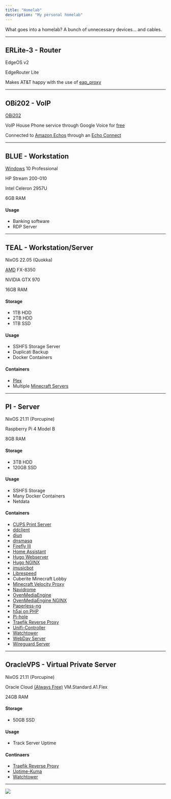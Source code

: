 ```yaml
---
title: "Homelab"
description: "My personal homelab"
---
```


What goes into a homelab? A bunch of unnecessary devices... and cables.

---

## ERLite-3 - Router

EdgeOS v2

EdgeRouter Lite

Makes AT&T happy with the use of [eap_proxy](https://github.com/jaysoffian/eap_proxy)

---
## OBi202 - VoIP

[OBi202](https://www.obitalk.com/info/products/obi202)

VoIP House Phone service through Google Voice for [free](https://www.youtube.com/watch?v=DRmv6vmFHjo)

Connected to [Amazon Echos](https://www.youtube.com/watch?v=IRmGZSdH2qY) through an [Echo Connect](https://www.amazon.com/dp/B076ZRFP6Y)

---
## BLUE - Workstation

[Windows](https://youtu.be/Zu0l-Ac7fTU) 10 Professional

HP Stream 200-010

Intel Celeron 2957U

6GB RAM

#### Usage
 - Banking software
 - RDP Server

---
## TEAL - Workstation/Server

NixOS 22.05 (Quokka)

[AMD](https://youtu.be/zAEXuONMJCQ?t=45) FX-8350

NVIDIA GTX 970

16GB RAM

#### Storage
 - 1TB HDD
 - 2TB HDD
 - 1TB SSD

#### Usage
 - SSHFS Storage Server
 - Duplicati Backup
 - Docker Containers

#### Containers
 - [Plex](https://github.com/linuxserver/docker-plex)
 - Multiple [Minecraft Servers](https://github.com/itzg/docker-minecraft-server)

---
## PI - Server

NixOS 21.11 (Porcupine)

Raspberry Pi 4 Model B

8GB RAM

#### Storage
 - 3TB HDD
 - 120GB SSD

#### Usage
 - SSHFS Storage
 - Many Docker Containers
 - Netdata

#### Containers
 - [CUPS Print Server](https://github.com/chuckcharlie/cups-avahi-airprint)
 - [ddclient](https://github.com/linuxserver/docker-ddclient)
 - [diun](https://crazymax.dev/diun/install/docker/)
 - [dnsmasq](https://github.com/LegitMagic/misc/tree/master/dnsmasq_docker)
 - [Firefly III](https://docs.firefly-iii.org/firefly-iii/installation/docker/)
 - [Home Assistant](https://www.home-assistant.io/installation/generic-x86-64#install-home-assistant-container)
 - [Hugo Webserver](https://github.com/klakegg/docker-hugo)
 - [Hugo NGINX](https://github.com/nginxinc/docker-nginx)
 - [jmusicbot](https://github.com/craumix/jmb-container)
 - [Librespeed](https://github.com/librespeed/speedtest/blob/master/doc_docker.md)
 - Cuberite Minecraft Lobby
 - [Minecraft Velocity Proxy](https://github.com/itzg/docker-bungeecord)
 - [Navidrome](https://www.navidrome.org/docs/installation/docker/)
 - [OvenMediaEngine](https://airensoft.gitbook.io/ovenmediaengine/getting-started#running-with-docker)
 - [OvenMediaEngine NGINX](https://github.com/nginxinc/docker-nginx)
 - [Paperless-ng](https://paperless-ng.readthedocs.io/en/latest/setup.html#setup-docker-hub)
 - [h5ai on PHP](https://github.com/docker-library/php)
 - [Pi-hole](https://github.com/pi-hole/docker-pi-hole)
 - [Traefik Reverse Proxy](https://github.com/traefik/traefik-library-image)
 - [Unifi-Controller](https://hub.docker.com/r/linuxserver/unifi-controller)
 - [Watchtower](https://github.com/containrrr/watchtower)
 - [WebDav Server](https://rclone.org/install/#install-with-docker)
 - [Wireguard Server](https://github.com/linuxserver/docker-wireguard)

---
## OracleVPS - Virtual Private Server

NixOS 21.11 (Porcupine)

Oracle Cloud [(Always Free)](https://www.oracle.com/cloud/free/) VM.Standard.A1.Flex

24GB RAM

#### Storage
 - 50GB SSD

#### Usage
 - Track Server Uptime

#### Continaers
 - [Traefik Reverse Proxy](https://github.com/traefik/traefik-library-image)
 - [Uptime-Kuma](https://github.com/louislam/uptime-kuma)
 - [Watchtower](https://github.com/containrrr/watchtower)

---
<img src="https://img.shields.io/date/1648041873?label=Last%20Updated&style=for-the-badge">
